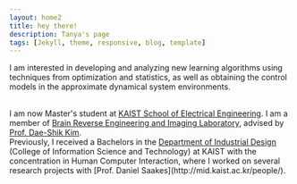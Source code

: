 ```yaml
---
layout: home2
title: hey there!
description: Tanya's page
tags: [Jekyll, theme, responsive, blog, template]
---
```


I am interested in developing and analyzing new learning algorithms using techniques from optimization and statistics, as well as obtaining the control models in the approximate dynamical system environments.  

<br />
I am now Master's student at  <a href="https://ee.kaist.ac.kr/?language=en" target="_blank">KAIST School of Electrical Engineering</a>. I am a member of <a href="http://brain.kaist.ac.kr/about_us.html" target="_blank">Brain Reverse Engineering and Imaging Laboratory</a>, advised by <a href="https://scholar.google.com/citations?user=nd-UgBYAAAAJ&hl=en&oi=ao" target="_blank">Prof. Dae-Shik Kim</a>.

<br />
Previously, I received a Bachelors in the <a href="http://id.kaist.ac.kr/index.php?document_srl=21142&mid=rnews" target="_blank">Department of Industrial Design</a> (College of Information Science and Technology) at KAIST with the concentration in Human Computer Interaction, where I worked on several research projects with [Prof. Daniel Saakes](http://mid.kaist.ac.kr/people/).
